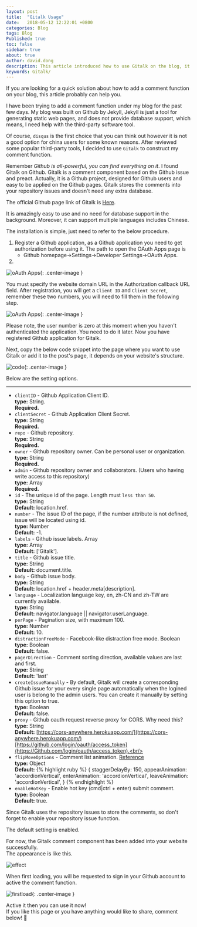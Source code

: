 ```yaml
---
layout: post
title:  "Gitalk Usage"
date:   2018-05-12 12:22:01 +0800
categories: Blog
tags: Blog
Published: true
toc: false
sidebar: true
about: true
author: david.dong
description: This article introduced how to use Gitalk on the blog, it is useful to someone who wants to add a comment function into the blog.
keywords: Gitalk/
---
```

If you are looking for a quick solution about how to add a comment function on your blog, this article probably can help you.

I have been trying to add a comment function under my blog for the past few days. My blog was built on Github by Jekyll, Jekyll is just a tool for generating static web pages, and does not provide database support, which means, I need help with the third-party software tool. <br>

Of course, `disqus` is the first choice that you can think out however it is not a good option for china users for some known reasons. After reviewed some popular third-party tools, I decided to use `Gitalk` to construct my comment function.

Remember *Github is all-powerful, you can find everything on it*. I found Gitalk on Github. Gitalk is a comment component based on the Github issue and preact. Actually, it is a Github project, designed for Github users and easy to be applied on the Github pages. Gitalk stores the comments into your repository issues and doesn't need any extra database.<br>

The official Github page link of Gitalk is [Here](https://Github.com/gitalk/gitalk#install). <br>

It is amazingly easy to use and no need for database support in the background. Moreover, it can support multiple languages includes Chinese.

The installation is simple, just need to refer to the below procedure.

1. Register a Github application, as a Github application you need to get authorization before using it. The path to open the OAuth Apps page is 
    + Github homepage->Settings->Developer Settings->OAuth Apps.<br>    
2.  <br>

![oAuth Apps]({{site.cdn_baseurl}}/assets/image/others-gitalk-oauth-apps.png){: .center-image }


You must specify the website domain URL in the Authorization callback URL field.
After registration, you will get a `Client ID` and `Client Secret`, remember these two numbers, you will need to fill them in the following step.    

![oAuth Apps]({{site.cdn_baseurl}}/assets/image/others-gitalk-oauth-apps-clientID.png){: .center-image }


Please note, the user number is zero at this moment when you haven't authenticated the application. You need to do it later.
Now you have registered Github application for Gitalk. <br>

Next, copy the below code snippet into the page where you want to use Gitalk or add it to the post's page, it depends on your website's structure. <br>

![code]({{site.cdn_baseurl}}/assets/image/others-gitalk-code.png){: .center-image }

Below are the setting options.<br>

----------
+ `clientID` - Github Application Client ID. <br/>
   **type:** String. <br/>
	**Required.** <br/>
+ `clientSecret` -  Github Application Client Secret.<br/>
	**type:** String <br/>
	**Required.** <br/>
+ `repo` - Github repository. <br/>
   **type:** String <br/>
	**Required.** <br/>
+ `owner` - Github repository owner. Can be personal user or organization.<br>
   **type:** String <br/>
	**Required.** <br/>   
+ `admin` - Github repository owner and collaborators. (Users who having write access to this repository)<br/>
   **type:** Array <br/>
    **Required.** <br/> 
+ `id` - The unique id of the page. Length must `less than 50`.      
  **type:** String <br/>
  **Default:** location.href.<br/>
+ `number` - The issue ID of the page, if the number attribute is not defined, issue will be located using id.<br/>
  **type:** Number <br/>
  **Default:** -1. <br/>
+ `labels` - Github issue labels. Array<br/>
  **type:** Array <br/>
  **Default:** ['Gitalk'].<br/>
+ `title` - Github issue title.<br/>
  **type:** String <br/>
  **Default:** document.title.<br/>
+ `body` - Github issue body. <br/>
  **type:** String <br/>
  **Default:** location.href + header.meta[description].<br/>
+ `language` - Localization language key, en, zh-CN and zh-TW are currently available.<br/>
  **type:** String <br/>
  **Default:** navigator.language || navigator.userLanguage.<br/>
+ `perPage` - Pagination size, with maximum 100.<br/>
  **type:** Number <br/>
  **Default:** 10. <br/>
+ `distractionFreeMode` - Facebook-like distraction free mode. Boolean<br/>
  **type:** Boolean <br/>
  **Default:** false.<br/>
+ `pagerDirection` - Comment sorting direction, available values are last and first.<br/>
  **type:** String <br/>
  **Default:** 'last' <br/>
+ `createIssueManually` - By default, Gitalk will create a corresponding Github issue for your every single page automatically when the logined user is belong to the admin users. You can create it manually by setting this option to true.<br/>
  **type:** Boolean <br/>
  **Default:** false.<br/>
+ `proxy` - Github oauth request reverse proxy for CORS. Why need this? <br/>
  **type:** String <br/>
  **Default:** [https://cors-anywhere.herokuapp.com/](https://cors-anywhere.herokuapp.com/) [https://github.com/login/oauth/access_token](https://Github.com/login/oauth/access_token).<br/>
+ `flipMoveOptions` - Comment list animation. [Reference](https://github.com/joshwcomeau/react-flip-move/blob/master/documentation/enter_leave_animations.md)<br/>
  **type:** Object<br/>
  **Default:**
{% highlight ruby %}
{
      staggerDelayBy: 150,
      appearAnimation: 'accordionVertical',
      enterAnimation: 'accordionVertical',
      leaveAnimation: 'accordionVertical',
}
{% endhighlight %}
+ `enableHotKey` - Enable hot key (cmd|ctrl + enter) submit comment. <br/>
  **type:** Boolean <br/>
  **Default:** true.<br/>

Since Gitalk uses the repository issues to store the comments, so don't forget to enable your repository issue function.

<div class = "post-note info">
  <div class = "header"></div>
  <div class = "body">
    <p>The default setting is <span>enabled</span>.
    </p>
  </div>
</div>

For now, the Gitalk comment component has been added into your website successfully.<br>
The appearance is like this.<br>

![effect]({{site.cdn_baseurl}}/assets/image/others-gitalk-effect.png)

When first loading, you will be requested to sign in your Github account to active the comment function.<br>

![firstload]({{site.cdn_baseurl}}/assets/image/others-gitalk-first-loading.png){: .center-image }<br>

Active it then you can use it now!<br>
If you like this page or you have anything would like to share, comment below! 🙂 <br>